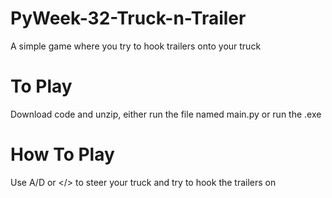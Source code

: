 # PyWeek-32-Truck-n-Trailer
A simple game where you try to hook trailers onto your truck
# To Play
Download code and unzip, either run the file named main.py or run the .exe
# How To Play
Use A/D or </> to steer your truck and try to hook the trailers on
